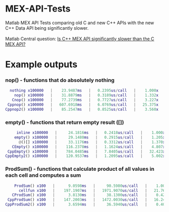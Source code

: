 # MEX-API-Tests
Matlab MEX API Tests comparing old C and new C++ APIs with the new C++ Data API being significantly slower.<br>
<br>
Matlab Central question: [Is C++ MEX API significantly slower than the C MEX API?](https://uk.mathworks.com/matlabcentral/answers/1735090-is-c-mex-api-significantly-slower-than-the-c-mex-api)

# Example outputs

### nop() - functions that do absolutely nothing
```Matlab
  nothing x100000   |    23.9487ms   |   0.2395us/call   |    1.000x
    nop() x100000   |    31.8879ms   |   0.3189us/call   |    1.332x
   Cnop() x100000   |    77.2739ms   |   0.7727us/call   |    3.227x    - C API & C Compiler
 Cppnop() x100000   |   607.6918ms   |   6.0769us/call   |   25.375x    - C++ API & C++ Compiler
Cppnop2() x100000   |    85.2547ms   |   0.8525us/call   |    3.560x    - C API & C++ Compiler
```

### empty() - functions that return empty result ([])
```Matlab
     inline x100000   |     24.1816ms   |   0.2418us/call   |    1.000x
    empty() x100000   |     29.1480ms   |   0.2915us/call   |    1.205x
      @()[] x100000   |     33.1176ms   |   0.3312us/call   |    1.370x
   CEmpty() x100000   |    116.2378ms   |   1.1624us/call   |    4.807x    - C API & C Compiler
 CppEmpty() x100000   |    784.0485ms   |   7.8405us/call   |   32.423x    - C++ API & C++ Compiler
CppEmpty2() x100000   |    120.9537ms   |   1.2095us/call   |    5.002x    - C API & C++ Compiler
```

### ProdSum() - functions that calculate product of all values in each cell and computes a sum
```Matlab
    ProdSum() x100   |      9.0598ms   |     90.5980us/call   |    1.000x   |   val = 931.56
      cellfun x100   |    197.1907ms   |   1971.9070us/call   |   21.765x   |   val = 931.56
   CProdSum() x100   |      3.8130ms   |     38.1300us/call   |    0.421x   |   val = 931.56    - C API & C Compiler
 CppProdSum() x100   |    147.2003ms   |   1472.0030us/call   |   16.248x   |   val = 931.56    - C++ API & C++ Compiler
CppProdSum2() x100   |      3.6594ms   |     36.5940us/call   |    0.404x   |   val = 931.56    - C API & C++ Compiler
```
